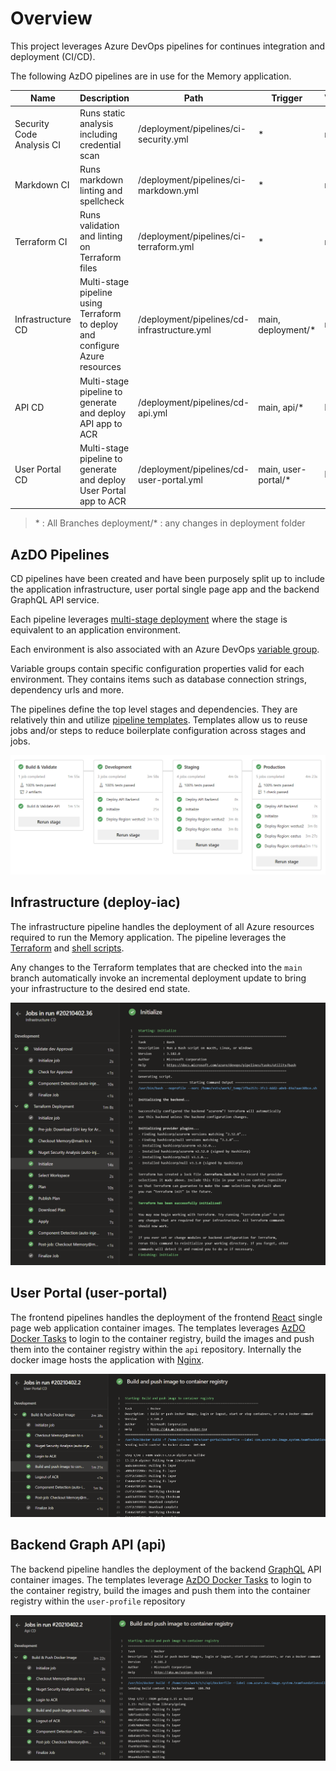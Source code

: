 # Overview

This project leverages Azure DevOps pipelines for continues integration and deployment (CI/CD).

The following AzDO pipelines are in use for the Memory application.

| Name                      | Description                                                                  | Path                                        | Trigger              | Validation |
| ------------------------- | ---------------------------------------------------------------------------- | ------------------------------------------- | -------------------- | ---------- |
| Security Code Analysis CI | Runs static analysis including credential scan                               | /deployment/pipelines/ci-security.yml       | \*                   | main       |
| Markdown CI               | Runs markdown linting and spellcheck                                         | /deployment/pipelines/ci-markdown.yml       | \*                   | main       |
| Terraform CI              | Runs validation and linting on Terraform files                               | /deployment/pipelines/ci-terraform.yml      | \*                   | main       |
| Infrastructure CD         | Multi-stage pipeline using Terraform to deploy and configure Azure resources | /deployment/pipelines/cd-infrastructure.yml | main, deployment/\*  | main       |
| API CD                    | Multi-stage pipeline to generate and deploy API app to ACR                   | /deployment/pipelines/cd-api.yml            | main, api/\*         | N/A        |
| User Portal CD            | Multi-stage pipeline to generate and deploy User Portal app to ACR           | /deployment/pipelines/cd-user-portal.yml    | main, user-portal/\* | N/A        |

> \* : All Branches
> deployment/\* : any changes in deployment folder

## AzDO Pipelines

CD pipelines have been created and have been purposely split up to include the application infrastructure, user portal single page app and the backend GraphQL API service.

Each pipeline leverages [multi-stage deployment](https://docs.microsoft.com/en-us/azure/devops/pipelines/process/stages?view=azure-devops&tabs=yaml) where the stage is equivalent to an application environment.

Each environment is also associated with an Azure DevOps [variable group](https://docs.microsoft.com/en-us/azure/devops/pipelines/library/variable-groups?view=azure-devops&tabs=yaml).

Variable groups contain specific configuration properties valid for each environment.
They contains items such as database connection strings, dependency urls and more.

The pipelines define the top level stages and dependencies.
They are relatively thin and utilize [pipeline templates](https://docs.microsoft.com/en-us/azure/devops/pipelines/process/templates?view=azure-devops).
Templates allow us to reuse jobs and/or steps to reduce boilerplate configuration across stages and jobs.

![Pipeline example](../.attachments/azdo-deploy-stages.png)

## Infrastructure (deploy-iac)

The infrastructure pipeline handles the deployment of all Azure resources required to run the Memory application.
The pipeline leverages the [Terraform](Terraform.md) and [shell scripts](https://en.wikipedia.org/wiki/Shell_script).

Any changes to the Terraform templates that are checked into the `main` branch automatically invoke an incremental deployment update to bring your infrastructure to the desired end state.

![Infrastructure Deployment](../.attachments/azdo-deploy-iac.png)

## User Portal (user-portal)

The frontend pipelines handles the deployment of the frontend [React](https://reactjs.org/) single page web application container images.
The templates leverages [AzDO Docker Tasks](https://docs.microsoft.com/en-us/azure/devops/pipelines/tasks/build/docker?view=azure-devops) to login to the container registry, build the images and push them into the container registry within the `api` repository.
Internally the docker image hosts the application with  [Nginx](https://www.nginx.com/).

![User Portal Deployment](../.attachments/azdo-deploy-user-portal.png)

## Backend Graph API (api)

The backend pipeline handles the deployment of the backend [GraphQL](https://graphql.org/) API container images.
The templates leverage [AzDO Docker Tasks](https://docs.microsoft.com/en-us/azure/devops/pipelines/tasks/build/docker?view=azure-devops) to login to the container registry, build the images and push them into the container registry within the `user-profile` repository

![GraphQL API Deployment](../.attachments/azdo-deploy-api.png)
